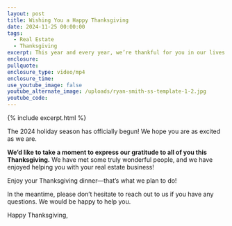 ```yaml
---
layout: post
title: Wishing You a Happy Thanksgiving
date: 2024-11-25 00:00:00
tags:
  - Real Estate
  - Thanksgiving
excerpt: This year and every year, we’re thankful for you in our lives.
enclosure:
pullquote:
enclosure_type: video/mp4
enclosure_time:
use_youtube_image: false
youtube_alternate_image: /uploads/ryan-smith-ss-template-1-2.jpg
youtube_code:
---
```

{% include excerpt.html %}

The 2024 holiday season has officially begun! We hope you are as excited as we are.

**We’d like to take a moment to express our gratitude to all of you this Thanksgiving.** We have met some truly wonderful people, and we have enjoyed helping you with your real estate business!

Enjoy your Thanksgiving dinner—that’s what we plan to do!

In the meantime, please don’t hesitate to reach out to us if you have any questions. We would be happy to help you.

Happy Thanksgiving,

&nbsp;

&nbsp;